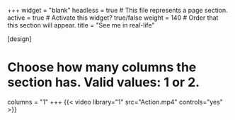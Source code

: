 +++
widget = "blank"
headless = true  # This file represents a page section.
active = true  # Activate this widget? true/false
weight = 140  # Order that this section will appear.
title = "See me in real-life"


[design]
  # Choose how many columns the section has. Valid values: 1 or 2.
  columns = "1"
+++
{{< video library="1" src="Action.mp4" controls="yes" >}}
